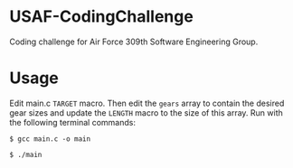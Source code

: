 # USAF-CodingChallenge
Coding challenge for Air Force 309th Software Engineering Group.

# Usage
Edit main.c ```TARGET``` macro. Then edit the ```gears```
array to contain the desired gear sizes and update the ```LENGTH``` macro to the
size of this array. Run with the following terminal commands:

```$ gcc main.c -o main ```

```$ ./main ```
